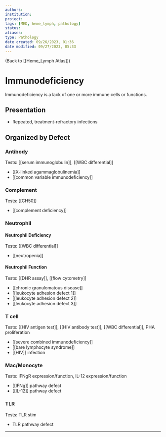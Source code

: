 ```yaml
---
authors: 
institution: 
project: 
tags: [MED, heme_lymph, pathology]
status: 
aliases: 
type: Pathology
date created: 09/26/2023, 01:36
date modified: 09/27/2023, 05:33
---
```


(Back to [[Heme_Lymph Atlas]])

# Immunodeficiency
Immunodeficiency is a lack of one or more immune cells or functions.
## Presentation
- Repeated, treatment-refractory infections
## Organized by Defect
### Antibody
Tests: [[serum immunoglobulin]], [[WBC differential]]
- [[X-linked agammaglobulinemia]]
- [[common variable immunodeficiency]]
### Complement
Tests: [[CH50]]
- [[complement deficiency]]
### Neutrophil
#### Neutrophil Deficiency
Tests: [[WBC differential]]
- [[neutropenia]]
#### Neutrophil Function
Tests: [[DHR assay]], [[flow cytometry]]
- [[chronic granulomatous disease]]
- [[leukocyte adhesion defect 1]]
- [[leukocyte adhesion defect 2]]
- [[leukocyte adhesion defect 3]]
### T cell
Tests: [[HIV antigen test]], [[HIV antibody test]], [[WBC differential]], PHA proliferation
- [[severe combined immunodeficiency]]
- [[bare lymphocyte syndrome]]
- [[HIV]] infection
### Mac/Monocyte
Tests: IFNgR expression/function, IL-12 expression/function
- [[IFNg]] pathway defect
- [[IL-12]] pathway defect
### TLR
Tests: TLR stim
- TLR pathway defect


---
